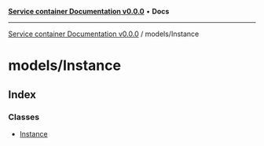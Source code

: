 [**Service container Documentation v0.0.0**](../../README.md) • **Docs**

***

[Service container Documentation v0.0.0](../../modules.md) / models/Instance

# models/Instance

## Index

### Classes

- [Instance](classes/Instance.md)
